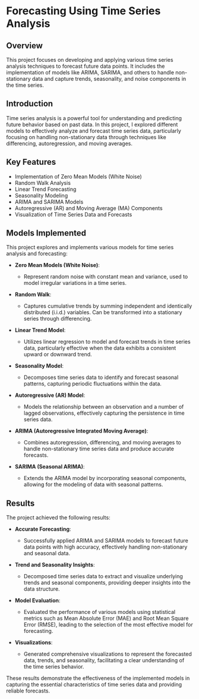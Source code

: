 # Forecasting Using Time Series Analysis

## Overview

This project focuses on developing and applying various time series analysis techniques to forecast future data points. It includes the implementation of models like ARIMA, SARIMA, and others to handle non-stationary data and capture trends, seasonality, and noise components in the time series.

## Introduction

Time series analysis is a powerful tool for understanding and predicting future behavior based on past data. In this project, I explored different models to effectively analyze and forecast time series data, particularly focusing on handling non-stationary data through techniques like differencing, autoregression, and moving averages.

## Key Features

- Implementation of Zero Mean Models (White Noise)
- Random Walk Analysis
- Linear Trend Forecasting
- Seasonality Modeling
- ARIMA and SARIMA Models
- Autoregressive (AR) and Moving Average (MA) Components
- Visualization of Time Series Data and Forecasts

## Models Implemented

This project explores and implements various models for time series analysis and forecasting:

- **Zero Mean Models (White Noise)**: 
  - Represent random noise with constant mean and variance, used to model irregular variations in a time series.

- **Random Walk**: 
  - Captures cumulative trends by summing independent and identically distributed (i.i.d.) variables. Can be transformed into a stationary series through differencing.

- **Linear Trend Model**: 
  - Utilizes linear regression to model and forecast trends in time series data, particularly effective when the data exhibits a consistent upward or downward trend.

- **Seasonality Model**: 
  - Decomposes time series data to identify and forecast seasonal patterns, capturing periodic fluctuations within the data.

- **Autoregressive (AR) Model**: 
  - Models the relationship between an observation and a number of lagged observations, effectively capturing the persistence in time series data.

- **ARIMA (Autoregressive Integrated Moving Average)**: 
  - Combines autoregression, differencing, and moving averages to handle non-stationary time series data and produce accurate forecasts.

- **SARIMA (Seasonal ARIMA)**: 
  - Extends the ARIMA model by incorporating seasonal components, allowing for the modeling of data with seasonal patterns.

## Results

The project achieved the following results:

- **Accurate Forecasting**: 
  - Successfully applied ARIMA and SARIMA models to forecast future data points with high accuracy, effectively handling non-stationary and seasonal data.

- **Trend and Seasonality Insights**: 
  - Decomposed time series data to extract and visualize underlying trends and seasonal components, providing deeper insights into the data structure.

- **Model Evaluation**: 
  - Evaluated the performance of various models using statistical metrics such as Mean Absolute Error (MAE) and Root Mean Square Error (RMSE), leading to the selection of the most effective model for forecasting.

- **Visualizations**: 
  - Generated comprehensive visualizations to represent the forecasted data, trends, and seasonality, facilitating a clear understanding of the time series behavior.

These results demonstrate the effectiveness of the implemented models in capturing the essential characteristics of time series data and providing reliable forecasts.

